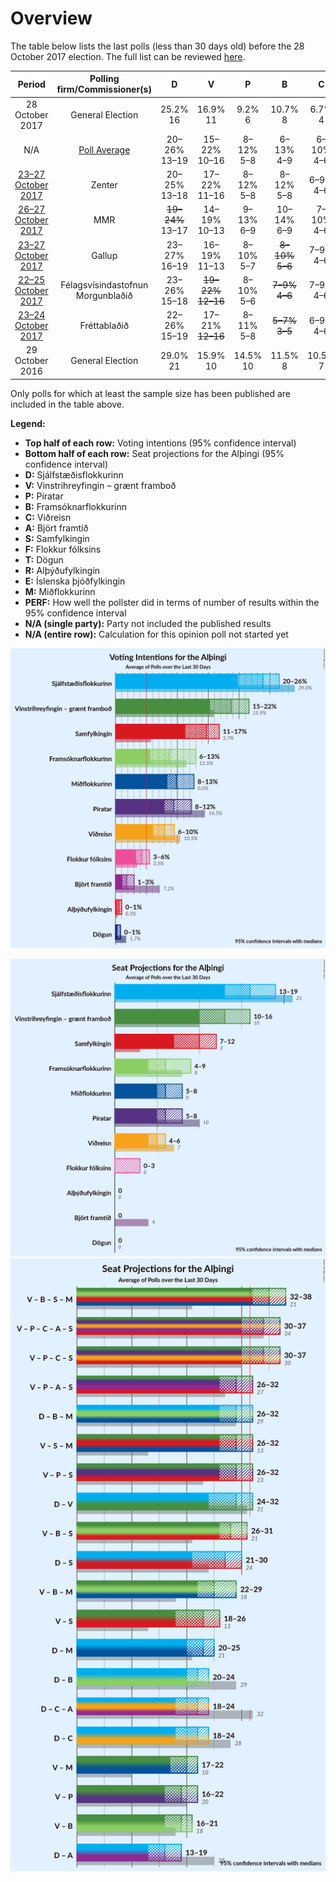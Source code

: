 # Overview

The table below lists the last polls (less than 30 days old) before the 28 October 2017 election. The full list can be reviewed [here](all.html).

| Period                                                     | Polling firm/Commissioner(s)           | D                                  | V                                                   | P              | B                                                | C              | A           | S                                                  | F                                               | T            | R            | E            | M               | PERF             |
|:----------------------------------------------------------:|:--------------------------------------:|:----------------------------------:|:---------------------------------------------------:|:--------------:|:------------------------------------------------:|:--------------:|:-----------:|:--------------------------------------------------:|:-----------------------------------------------:|:------------:|:------------:|:------------:|:---------------:|:----------------:|
| 28 October 2017                                            | General Election                       | 25.2% <br> 16                      | 16.9% <br> 11                                       | 9.2% <br> 6    | 10.7% <br> 8                                     | 6.7% <br> 4    | 1.2% <br> 0 | 12.1% <br> 7                                       | 6.9% <br> 4                                     | 0.1% <br> 0  | 0.2% <br> 0  | N/A <br> N/A | 10.9% <br> 7    | N/A              |
| N/A                                                        | [Poll Average](average.html)           | 20–26% <br> 13–19                  | 15–22% <br> 10–16                                   | 8–12% <br> 5–8 | 6–13% <br> 4–9                                   | 6–10% <br> 4–6 | 1–3% <br> 0 | 11–17% <br> 7–12                                   | <strike>3–6%</strike> <br> <strike>0–3</strike> | 0–1% <br> 0  | 0–1% <br> 0  | N/A <br> N/A | 8–13% <br> 5–8  | 10/11 <br> 10/11 |
| [23–27 October 2017](2017-10-27-Zenter.html)               | Zenter                                 | 20–25% <br> 13–18                  | 17–22% <br> 11–16                                   | 8–12% <br> 5–8 | 8–12% <br> 5–8                                   | 6–9% <br> 4–6  | 1–3% <br> 0 | <strike>13–17%</strike> <br> <strike>8–12</strike> | <strike>3–6%</strike> <br> <strike>0–3</strike> | 0–1% <br> 0  | 0–1% <br> 0  | N/A <br> N/A | 8–12% <br> 5–8  | 9/11 <br> 9/11   |
| [26–27 October 2017](2017-10-27-MMR.html)                  | MMR                                    | <strike>19–24%</strike> <br> 13–17 | 14–19% <br> 10–13                                   | 9–13% <br> 6–9 | 10–14% <br> 6–9                                  | 7–10% <br> 4–6 | 1–3% <br> 0 | 11–15% <br> 7–10                                   | <strike>3–6%</strike> <br> 0–4                  | N/A <br> N/A | N/A <br> N/A | N/A <br> N/A | 10–14% <br> 6–9 | 7/9 <br> 9/9     |
| [23–27 October 2017](2017-10-27-Gallup.html)               | Gallup                                 | 23–27% <br> 16–19                  | 16–19% <br> 11–13                                   | 8–10% <br> 5–7 | <strike>8–10%</strike> <br> <strike>5–6</strike> | 7–9% <br> 4–6  | 1–2% <br> 0 | <strike>14–17%</strike> <br> <strike>9–12</strike> | <strike>3–5%</strike> <br> <strike>0</strike>   | 0% <br> 0    | 0–1% <br> 0  | N/A <br> N/A | 8–11% <br> 5–8  | 8/11 <br> 9/11   |
| [22–25 October 2017](2017-10-25-Felagsvisindastofnun.html) | Félagsvísindastofnun <br> Morgunblaðið | 23–26% <br> 15–18                  | <strike>19–22%</strike> <br> <strike>12–16</strike> | 8–10% <br> 5–6 | <strike>7–9%</strike> <br> <strike>4–6</strike>  | 7–9% <br> 4–6  | 1–2% <br> 0 | <strike>14–17%</strike> <br> <strike>9–12</strike> | <strike>3–5%</strike> <br> <strike>0–3</strike> | N/A <br> N/A | N/A <br> N/A | N/A <br> N/A | 8–11% <br> 5–7  | 5/9 <br> 5/9     |
| [23–24 October 2017](2017-10-24-Frettabladid.html)         | Fréttablaðið                           | 22–26% <br> 15–19                  | 17–21% <br> <strike>12–16</strike>                  | 8–11% <br> 5–8 | <strike>5–7%</strike> <br> <strike>3–5</strike>  | 6–9% <br> 4–6  | 1–3% <br> 0 | <strike>13–16%</strike> <br> <strike>9–11</strike> | <strike>3–5%</strike> <br> <strike>0–3</strike> | N/A <br> N/A | N/A <br> N/A | N/A <br> N/A | 8–11% <br> 5–8  | 6/9 <br> 5/9     |
| 29 October 2016                                            | General Election                       | 29.0% <br> 21                      | 15.9% <br> 10                                       | 14.5% <br> 10  | 11.5% <br> 8                                     | 10.5% <br> 7   | 7.2% <br> 4 | 5.7% <br> 3                                        | 3.5% <br> 0                                     | 1.7% <br> 0  | 0.3% <br> 0  | 0.2% <br> 0  | 0.0% <br> 0     | N/A              |

Only polls for which at least the sample size has been published are included in the table above.

**Legend:**
+ **Top half of each row:** Voting intentions (95% confidence interval)
+ **Bottom half of each row:** Seat projections for the Alþingi (95% confidence interval)
+ **D:** Sjálfstæðisflokkurinn
+ **V:** Vinstrihreyfingin – grænt framboð
+ **P:** Píratar
+ **B:** Framsóknarflokkurinn
+ **C:** Viðreisn
+ **A:** Björt framtíð
+ **S:** Samfylkingin
+ **F:** Flokkur fólksins
+ **T:** Dögun
+ **R:** Alþýðufylkingin
+ **E:** Íslenska þjóðfylkingin
+ **M:** Miðflokkurinn
+ **PERF:** How well the pollster did in terms of number of results within the 95% confidence interval
+ **N/A (single party):** Party not included the published results
+ **N/A (entire row):** Calculation for this opinion poll not started yet


![Graph with voting intentions not yet produced](average.png "Voting Intentions")

![Graph with seats not yet produced](average-seats.png "Seats")
![Graph with coalitions seats not yet produced](average-coalitions-seats.png "Coalitions Seats")
